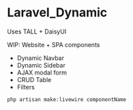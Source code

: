 # Laravel_Dynamic
Uses TALL + DaisyUI

WIP: Website + SPA components
- Dynamic Navbar
- Dynamic Sidebar
- AJAX modal form
- CRUD Table
- Filters

```
php artisan make:livewire componentName
```